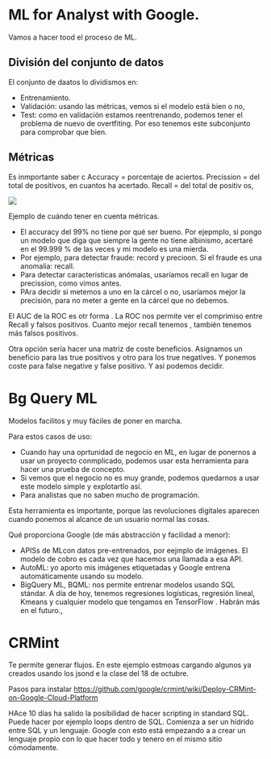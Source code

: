 # ML for Analyst with Google.

Vamos a hacer tood el proceso de ML.

## División del conjunto de datos

El conjunto de daatos lo dividismos en:
- Entrenamiento.
- Validación: usando las métricas, vemos si el modelo está bien o no, 
- Test: como en validación estamos reentrenando, podemos tener el problema de nuevo de overtfiting. 
Por eso tenemos este subconjunto para comprobar que bien.

## Métricas

Es inmportante saber c
Accuracy = porcentaje de aciertos. 
Precission = del total de positivos, en cuantos ha acertado. 
Recall = del total de positiv os, 

![](https://www.digital-mr.com/media/cache/5e/b4/5eb4dbc50024c306e5f707736fd79c1e.png)

Ejemplo de cuándo tener en cuenta métricas.

* El accuracy del 99% no tiene por qué ser bueno. Por ejepmplo, si pongo un modelo que diga que siempre la gente 
no tiene albinismo, acertaré en el 99.999 % de las veces y mi modelo es una mierda.
* Por ejemplo, para detectar fraude: record y precioon. Si el fraude es una anomalía: recall.
* Para detectar caracteristicas anómalas, usaríamos recall en lugar de precission, como vimos antes.
* PAra decidir si metemos a uno en la cárcel o no, usaríamos mejor la precisión, para no meter a gente en la cárcel que no debemos. 

El AUC de la ROC es otr forma . La ROC nos permite ver el comprimiso entre Recall y falsos positivos. Cuanto mejor recall tenemos , también tenemos más falsos positivos. 

Otra opción sería hacer una matriz de coste beneficios. Asignamos un beneficio para las true positivos y otro para los true negatives. Y ponemos coste para false negative y false positivo. Y así podemos decidir. 

# Bg Query ML
Modelos facilitos y muy fáciles de poner en marcha. 

Para estos casos de uso:

* Cuando hay una oprtunidad de negocio en ML, en lugar de ponernos a usar un proyecto conmplicado, podemos usar esta herramienta para hacer una prueba de concepto. 
* Si vemos que el negocio no es muy grande, podemos quedarnos a usar este modelo simple y explotartlo así. 
* Para analistas que no saben mucho de programación.

Esta herramienta es importante, porque las revoluciones digitales aparecen cuando ponemos al alcance de un usuario normal las cosas. 

Qué proporciona Google (de más abstracción y facilidad a menor):
* APISs de MLcon datos pre-entrenados, por eejmplo de imágenes. El modelo de cobro es cada vez que hacemos una llamada a esa API. 
* AutoML: yo aporto mis imágenes etiquetadas y Google entrena automáticamente usando su modelo. 
* BigQuery ML, BQML: nos permite entrenar modelos usando SQL stándar. A día de hoy, tenemos regresiones logísticas, regresión lineal, Kmeans y cualquier modelo que tengamos en TensorFlow . Habrán más en el futuro., 

# CRMint

Te permite generar flujos. En este ejemplo estmoas cargando algunos ya creados usando los jsond e la clase del 18 de octubre. 

Pasos para instalar
https://github.com/google/crmint/wiki/Deploy-CRMint-on-Google-Cloud-Platform

HAce 10 días ha salido la posibilidad de hacer scripting in standard SQL. Puede hacer por ejemplo loops dentro de SQL. Comienza a ser un hídrido entre SQL y un lenguaje. Google con esto está empezando a a crear un lenguaje propio con lo que hacer todo y tenero en el mismo sitio cómodamente. 


